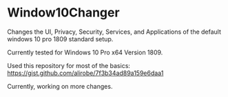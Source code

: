 # Window10Changer
Changes the UI, Privacy, Security, Services, and Applications of the default windows 10 pro 1809 standard setup.

Currently tested for Windows 10 Pro x64 Version 1809.

Used this repository for most of the basics:
https://gist.github.com/alirobe/7f3b34ad89a159e6daa1


Currently, working on more changes.
